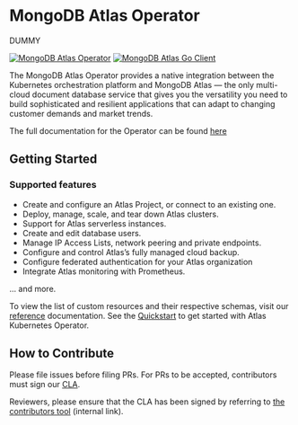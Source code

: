 # MongoDB Atlas Operator

DUMMY

[![MongoDB Atlas Operator](https://github.com/mongodb/mongodb-atlas-kubernetes/workflows/Test/badge.svg)](https://github.com/mongodb/mongodb-atlas-kubernetes/actions/workflows/test.yml?query=branch%3Amain)
[![MongoDB Atlas Go Client](https://img.shields.io/badge/Powered%20by%20-go--client--mongodb--atlas-%2313AA52)](https://github.com/mongodb/go-client-mongodb-atlas)

The MongoDB Atlas Operator provides a native integration between the Kubernetes orchestration platform and MongoDB Atlas
— the only multi-cloud document database service that gives you the versatility you need to build sophisticated and
resilient applications that can adapt to changing customer demands and market trends.

The full documentation for the Operator can be found [here](https://docs.atlas.mongodb.com/atlas-operator/)

## Getting Started

### Supported features

* Create and configure an Atlas Project, or connect to an existing one.
* Deploy, manage, scale, and tear down Atlas clusters.
* Support for Atlas serverless instances.
* Create and edit database users.
* Manage IP Access Lists, network peering and private endpoints.
* Configure and control Atlas’s fully managed cloud backup.
* Configure federated authentication for your Atlas organization
* Integrate Atlas monitoring with Prometheus.

... and more.

To view the list of custom resources and their respective schemas, visit our [reference](https://www.mongodb.com/docs/atlas/operator/stable/custom-resources/) 
documentation. See the [Quickstart](https://www.mongodb.com/docs/atlas/operator/stable/ak8so-quick-start/) to get started
with Atlas Kubernetes Operator.


## How to Contribute

Please file issues before filing PRs. For PRs to be accepted, contributors must sign
our [CLA](https://www.mongodb.com/legal/contributor-agreement).

Reviewers, please ensure that the CLA has been signed by referring
to [the contributors tool](https://contributors.corp.mongodb.com/) (internal link).
